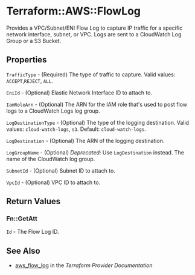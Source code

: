 # Terraform::AWS::FlowLog

Provides a VPC/Subnet/ENI Flow Log to capture IP traffic for a specific network
interface, subnet, or VPC. Logs are sent to a CloudWatch Log Group or a S3 Bucket.

## Properties

`TrafficType` - (Required) The type of traffic to capture. Valid values: `ACCEPT`,`REJECT`, `ALL`.

`EniId` - (Optional) Elastic Network Interface ID to attach to.

`IamRoleArn` - (Optional) The ARN for the IAM role that's used to post flow logs to a CloudWatch Logs log group.

`LogDestinationType` - (Optional) The type of the logging destination. Valid values: `cloud-watch-logs`, `s3`. Default: `cloud-watch-logs`.

`LogDestination` - (Optional) The ARN of the logging destination.

`LogGroupName` - (Optional) *Deprecated:* Use `LogDestination` instead. The name of the CloudWatch log group.

`SubnetId` - (Optional) Subnet ID to attach to.

`VpcId` - (Optional) VPC ID to attach to.


## Return Values

### Fn::GetAtt

`Id` - The Flow Log ID.

## See Also

* [aws_flow_log](https://www.terraform.io/docs/providers/aws/r/flow_log.html) in the _Terraform Provider Documentation_